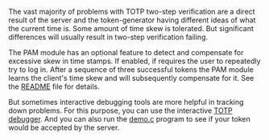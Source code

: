 The vast majority of problems with TOTP two-step verification are a
direct result of the server and the token-generator having different
ideas of what the current time is. Some amount of time skew is tolerated.
But significant differences will usually result in two-step verification failing.

The PAM module has an optional feature to detect and compensate for
excessive skew in time stamps. If enabled, if requires the user to
repeatedly try to log in. After a sequence of three successful tokens
the PAM module learns the client's time skew and will subsequently
compensate for it. See the [README](https://github.com/google/google-authenticator-libpam/blob/master/README.md#noskewadj) file for details.

But sometimes interactive debugging tools are more helpful in tracking
down problems. For this purpose, you can use the interactive
[TOTP debugger](https://raw.githubusercontent.com/google/google-authenticator-libpam/master/totp.html). And you can also run the [demo.c](https://github.com/google/google-authenticator-libpam/blob/master/examples/demo.c) program to see if your token would be accepted by the server.